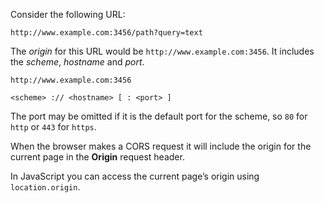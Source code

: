 Consider the following URL:

```
http://www.example.com:3456/path?query=text
```

The _origin_ for this URL would be `http://www.example.com:3456`. It includes the _scheme_, _hostname_ and _port_.

```
http://www.example.com:3456
```
```
<scheme> :// <hostname> [ : <port> ]
```

The port may be omitted if it is the default port for the scheme, so `80` for `http` or `443` for `https`.

When the browser makes a CORS request it will include the origin for the current page in the **Origin** request header.

In JavaScript you can access the current page’s origin using `location.origin`.
